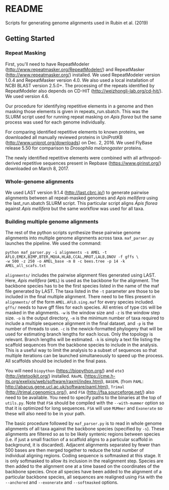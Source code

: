 # README

Scripts for generating genome alignments used in Rubin et al. (2019)

## Getting Started

### Repeat Masking

First, you'll need to have RepeatModeler (http://www.repeatmasker.org/RepeatModeler/) and RepeatMasker (http://www.repeatmasker.org/) installed. We used RepeatModeler version 1.0.4 and RepeatMasker version 4.0. We also used a local installation of NCBI BLAST version 2.5.0+. The processing of the repeats identified by RepeatModeler also depends on CD-HIT (http://weizhongli-lab.org/cd-hit/). We used version 4.6.

Our procedure for identifying repetitive elements in a genome and then masking those elements is given in repeats_run.sbatch. This was the SLURM script used for running repeat masking on *Apis florea* but the same process was used for each genome individually.

For comparing identified repetitive elements to known proteins, we downloaded all manually reviewed proteins in UniProtKB (http://www.uniprot.org/downloads) on Dec. 2, 2016. We used FlyBase release 5.50 for comparison to *Drosophila melanogaster* proteins. 

The newly identified repetitive elements were combined with all arthropod-derived repetitive sequences present in Repbase (https://www.girinst.org/) downloaded on March 8, 2017.

### Whole-genome alignments

We used LAST version 9.1.4 (http://last.cbrc.jp/) to generate pairwise alignments between all repeat-masked genomes and *Apis mellifera* using the last_run.sbatch SLURM script. This particular script aligns *Apis florea* against *Apis mellifera* but the same workflow was used for all taxa.

### Building multiple genome alignments

The rest of the python scripts synthesize these pairwise genome alignments into multiple genome alignments across taxa. ```maf_parser.py``` launches the pipeline. We used the command:

```
python maf_parser.py -i alignments -s AMEL -t AFLO,EMEX,BIMP,BTER,MQUA,HLAB,CCAL,MROT,LALB,DNOV -f gffs \
-w 500 -z 250 -o AMEL_base -m 8 -c bees.tree -p 14 -k AMEL_all_scafs.txt
```

```alignments/``` includes the pairwise alignment files generated using LAST. Here, *Apis mellifera* (```AMEL```) is used as the backbone for the alignment. The backbone species has to be the first species listed in the name of the maf file generated by LAST. The taxa listed in the ```-t``` parameter are those to be included in the final multiple alignment. There need to be files present in ```alignments/``` of the form ```AMEL.AFLO.sing.maf``` for every species included. ```gffs/``` needs to have gff files for each species. All entries of type ```CDS``` will be masked in the alignments. ```-w``` is the window size and ```-z``` is the window step size. ```-o``` is the output directory, ```-m``` is the minimum number of taxa required to include a multiple sequence alignment in the final dataset, and ```-p``` is the number of threads to use. ```-c``` is the newick-formatted phylogeny that will be used for estimating branch lengths for each locus. Only the topology is relevant. Branch lengths will be estimated. ```-k``` is simply a text file listing the scaffold sequences from the backbone species to include in the analysis. This is a useful way to limit the analysis to a subset of sequences so that multiple iterations can be launched simultaneously to speed up the process. All scaffolds should be included in the final pass.

You will need ```biopython``` (https://biopython.org/) and ```ete3``` (http://etetoolkit.org/) installed. ```RAxML``` (https://cme.h-its.org/exelixis/web/software/raxml/index.html), ```BASEML``` (from ```PAML```: http://abacus.gene.ucl.ac.uk/software/paml.html), ```Trimal``` (http://trimal.cgenomics.org/), and ```FSA``` (http://fsa.sourceforge.net/) also need to be available. You need to specify paths to the binaries at the top of ```utils.py```. Note that ```FSA``` should be compiled with the ```--with-mummer``` option so that it is optimized for long sequences. ```FSA``` will use ```MUMmer``` and ```Exonerate``` so these will also need to be in your path.

The basic procedure followed by ```maf_parser.py``` is to read in whole genome alignments of all taxa against the backbone species (specified by ```-s```). These alignments are filtered so as to be likely syntenic regions between species (i.e. if just a small fraction of a scaffold aligns to a particular scaffold in background, it is discarded). Adjacent alignments separated by fewer than 500 bases are then merged together to reduce the total number of individual aligning regions. Coding sequence is softmasked at this stage. It is only softmasked to allow its inclusion in the realignment step. Species are then added to the alignment one at a time based on the coordinates of the backbone species. Once all species have been added to the alignment of a particular backbone species, all sequences are realigned using ```FSA``` with the ```--anchored``` and ```--exonerate``` and ```--softmasked``` options. 